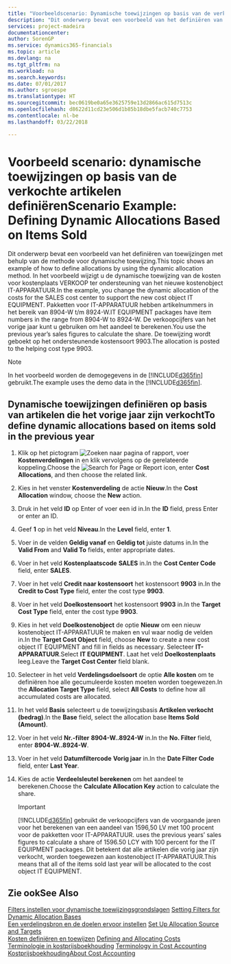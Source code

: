 ```yaml
---
title: "Voorbeeldscenario: Dynamische toewijzingen op basis van de verkochte artikelen definiëren | Microsoft Docs"
description: "Dit onderwerp bevat een voorbeeld van het definiëren van toewijzingen met behulp van de methode voor dynamische toewijzing."
services: project-madeira
documentationcenter: 
author: SorenGP
ms.service: dynamics365-financials
ms.topic: article
ms.devlang: na
ms.tgt_pltfrm: na
ms.workload: na
ms.search.keywords: 
ms.date: 07/01/2017
ms.author: sgroespe
ms.translationtype: HT
ms.sourcegitcommit: bec0619be0a65e3625759e13d2866ac615d7513c
ms.openlocfilehash: d8622d11cd23e506d1b85b18dbe5facb740c7753
ms.contentlocale: nl-be
ms.lasthandoff: 03/22/2018

---
```

# <a name="scenario-example-defining-dynamic-allocations-based-on-items-sold"></a><span data-ttu-id="ee648-103">Voorbeeld scenario: dynamische toewijzingen op basis van de verkochte artikelen definiëren</span><span class="sxs-lookup"><span data-stu-id="ee648-103">Scenario Example: Defining Dynamic Allocations Based on Items Sold</span></span>
<span data-ttu-id="ee648-104">Dit onderwerp bevat een voorbeeld van het definiëren van toewijzingen met behulp van de methode voor dynamische toewijzing.</span><span class="sxs-lookup"><span data-stu-id="ee648-104">This topic shows an example of how to define allocations by using the dynamic allocation method.</span></span> <span data-ttu-id="ee648-105">In het voorbeeld wijzigt u de dynamische toewijzing van de kosten voor kostenplaats VERKOOP ter ondersteuning van het nieuwe kostenobject IT-APPARATUUR.</span><span class="sxs-lookup"><span data-stu-id="ee648-105">In the example, you change the dynamic allocation of the costs for the SALES cost center to support the new cost object IT EQUIPMENT.</span></span> <span data-ttu-id="ee648-106">Pakketten voor IT-APPARATUUR hebben artikelnummers in het bereik van 8904-W t/m 8924-W.</span><span class="sxs-lookup"><span data-stu-id="ee648-106">IT EQUIPMENT packages have item numbers in the range from 8904-W to 8924-W.</span></span> <span data-ttu-id="ee648-107">De verkoopcijfers van het vorige jaar kunt u gebruiken om het aandeel te berekenen.</span><span class="sxs-lookup"><span data-stu-id="ee648-107">You use the previous year’s sales figures to calculate the share.</span></span> <span data-ttu-id="ee648-108">De toewijzing wordt geboekt op het ondersteunende kostensoort 9903.</span><span class="sxs-lookup"><span data-stu-id="ee648-108">The allocation is posted to the helping cost type 9903.</span></span>  

> [!NOTE]  
>  <span data-ttu-id="ee648-109">In het voorbeeld worden de demogegevens in de [!INCLUDE[d365fin](includes/d365fin_md.md)] gebruikt.</span><span class="sxs-lookup"><span data-stu-id="ee648-109">The example uses the demo data in the [!INCLUDE[d365fin](includes/d365fin_md.md)].</span></span>  

## <a name="to-define-dynamic-allocations-based-on-items-sold-in-the-previous-year"></a><span data-ttu-id="ee648-110">Dynamische toewijzingen definiëren op basis van artikelen die het vorige jaar zijn verkocht</span><span class="sxs-lookup"><span data-stu-id="ee648-110">To define dynamic allocations based on items sold in the previous year</span></span>  

1.  <span data-ttu-id="ee648-111">Klik op het pictogram ![Zoeken naar pagina of rapport](media/ui-search/search_small.png "pictogram Zoeken naar pagina of rapport"), voer **Kostenverdelingen** in en klik vervolgens op de gerelateerde koppeling.</span><span class="sxs-lookup"><span data-stu-id="ee648-111">Choose the ![Search for Page or Report](media/ui-search/search_small.png "Search for Page or Report icon") icon, enter **Cost Allocations**, and then choose the related link.</span></span>  
2.  <span data-ttu-id="ee648-112">Kies in het venster **Kostenverdeling** de actie **Nieuw**.</span><span class="sxs-lookup"><span data-stu-id="ee648-112">In the **Cost Allocation** window, choose the **New** action.</span></span>  
3.  <span data-ttu-id="ee648-113">Druk in het veld **ID** op Enter of voer een id in.</span><span class="sxs-lookup"><span data-stu-id="ee648-113">In the **ID** field, press Enter or enter an ID.</span></span>  
4.  <span data-ttu-id="ee648-114">Geef **1** op in het veld **Niveau**.</span><span class="sxs-lookup"><span data-stu-id="ee648-114">In the **Level** field, enter **1**.</span></span>  
5.  <span data-ttu-id="ee648-115">Voer in de velden **Geldig vanaf** en **Geldig tot** juiste datums in.</span><span class="sxs-lookup"><span data-stu-id="ee648-115">In the **Valid From** and **Valid To** fields, enter appropriate dates.</span></span>  
6.  <span data-ttu-id="ee648-116">Voer in het veld **Kostenplaatscode** **SALES** in.</span><span class="sxs-lookup"><span data-stu-id="ee648-116">In the **Cost Center Code** field, enter **SALES**.</span></span>  
7.  <span data-ttu-id="ee648-117">Voer in het veld **Credit naar kostensoort** het kostensoort **9903** in.</span><span class="sxs-lookup"><span data-stu-id="ee648-117">In the **Credit to Cost Type** field, enter the cost type **9903**.</span></span>  
8.  <span data-ttu-id="ee648-118">Voer in het veld **Doelkostensoort** het kostensoort **9903** in.</span><span class="sxs-lookup"><span data-stu-id="ee648-118">In the **Target Cost Type** field, enter the cost type **9903**.</span></span>  
9. <span data-ttu-id="ee648-119">Kies in het veld **Doelkostenobject** de optie **Nieuw** om een nieuw kostenobject IT-APPARATUUR te maken en vul waar nodig de velden in.</span><span class="sxs-lookup"><span data-stu-id="ee648-119">In the **Target Cost Object** field, choose **New** to create a new cost object IT EQUIPMENT and fill in fields as necessary.</span></span> <span data-ttu-id="ee648-120">Selecteer **IT-APPARATUUR**.</span><span class="sxs-lookup"><span data-stu-id="ee648-120">Select **IT EQUIPMENT**.</span></span> <span data-ttu-id="ee648-121">Laat het veld **Doelkostenplaats** leeg.</span><span class="sxs-lookup"><span data-stu-id="ee648-121">Leave the **Target Cost Center** field blank.</span></span>  
10. <span data-ttu-id="ee648-122">Selecteer in het veld **Verdelingsdoelsoort** de optie **Alle kosten** om te definiëren hoe alle gecumuleerde kosten moeten worden toegewezen.</span><span class="sxs-lookup"><span data-stu-id="ee648-122">In the **Allocation Target Type** field, select **All Costs** to define how all accumulated costs are allocated.</span></span>  
11. <span data-ttu-id="ee648-123">In het veld **Basis** selecteert u de toewijzingsbasis **Artikelen verkocht (bedrag)**.</span><span class="sxs-lookup"><span data-stu-id="ee648-123">In the **Base** field, select the allocation base **Items Sold (Amount)**.</span></span>  
12. <span data-ttu-id="ee648-124">Voer in het veld **Nr.-filter** **8904-W..8924-W** in.</span><span class="sxs-lookup"><span data-stu-id="ee648-124">In the **No. Filter** field, enter **8904-W..8924-W**.</span></span>  
13. <span data-ttu-id="ee648-125">Voer in het veld **Datumfiltercode** **Vorig jaar** in.</span><span class="sxs-lookup"><span data-stu-id="ee648-125">In the **Date Filter Code** field, enter **Last Year**.</span></span>  
14. <span data-ttu-id="ee648-126">Kies de actie **Verdeelsleutel berekenen** om het aandeel te berekenen.</span><span class="sxs-lookup"><span data-stu-id="ee648-126">Choose the **Calculate Allocation Key** action to calculate the share.</span></span>  

    > [!IMPORTANT]  
    >  [!INCLUDE[d365fin](includes/d365fin_md.md)]<span data-ttu-id="ee648-127"> gebruikt de verkoopcijfers van de voorgaande jaren voor het berekenen van een aandeel van 1596,50 LV met 100 procent voor de pakketten voor IT-APPARATUUR.</span><span class="sxs-lookup"><span data-stu-id="ee648-127"> uses the previous years’ sales figures to calculate a share of 1596.50 LCY with 100 percent for the IT EQUIPMENT packages.</span></span> <span data-ttu-id="ee648-128">Dit betekent dat alle artikelen die vorig jaar zijn verkocht, worden toegewezen aan kostenobject IT-APPARATUUR.</span><span class="sxs-lookup"><span data-stu-id="ee648-128">This means that all of the items sold last year will be allocated to the cost object IT EQUIPMENT.</span></span>  

## <a name="see-also"></a><span data-ttu-id="ee648-129">Zie ook</span><span class="sxs-lookup"><span data-stu-id="ee648-129">See Also</span></span>  
 <span data-ttu-id="ee648-130">[Filters instellen voor dynamische toewijzingsgrondslagen](finance-setting-filters-for-dynamic-allocation-bases.md) </span><span class="sxs-lookup"><span data-stu-id="ee648-130">[Setting Filters for Dynamic Allocation Bases](finance-setting-filters-for-dynamic-allocation-bases.md) </span></span>  
 <span data-ttu-id="ee648-131">[Een verdelingsbron en de doelen ervoor instellen](finance-how-to-set-up-allocation-source-and-targets.md) </span><span class="sxs-lookup"><span data-stu-id="ee648-131">[Set Up Allocation Source and Targets](finance-how-to-set-up-allocation-source-and-targets.md) </span></span>  
 <span data-ttu-id="ee648-132">[Kosten definiëren en toewijzen](finance-define-and-allocate-costs.md) </span><span class="sxs-lookup"><span data-stu-id="ee648-132">[Defining and Allocating Costs](finance-define-and-allocate-costs.md) </span></span>  
 <span data-ttu-id="ee648-133">[Terminologie in kostprijsboekhouding](finance-terminology-in-cost-accounting.md) </span><span class="sxs-lookup"><span data-stu-id="ee648-133">[Terminology in Cost Accounting](finance-terminology-in-cost-accounting.md) </span></span>  
 [<span data-ttu-id="ee648-134">Kostprijsboekhouding</span><span class="sxs-lookup"><span data-stu-id="ee648-134">About Cost Accounting</span></span>](finance-about-cost-accounting.md)

